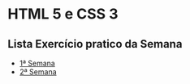 # HTML 5 e CSS 3

## Lista Exercício pratico da Semana

- [1ª Semana](./Módulo%201%20-%20HTML%20E%20CSS%203/Trabalho%20Prático%20da%201ª%20Semana/)
- [2ª Semana](/FIC1%20-%20Front-End/Módulo%201%20-%20HTML%20E%20CSS%203/Trabalho%20Prático%20da%202ª%20Semana/)
